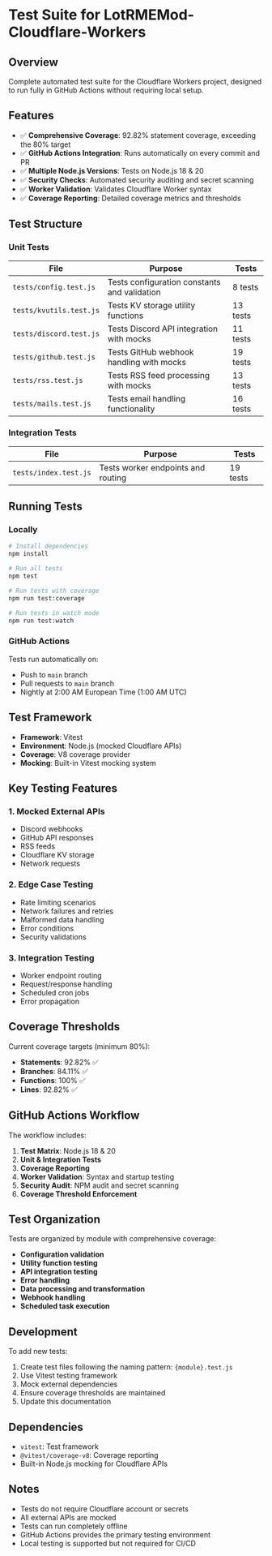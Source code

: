 # Test Suite for LotRMEMod-Cloudflare-Workers

## Overview

Complete automated test suite for the Cloudflare Workers project, designed to run fully in GitHub Actions without requiring local setup.

## Features

- ✅ **Comprehensive Coverage**: 92.82% statement coverage, exceeding the 80% target
- ✅ **GitHub Actions Integration**: Runs automatically on every commit and PR
- ✅ **Multiple Node.js Versions**: Tests on Node.js 18 & 20
- ✅ **Security Checks**: Automated security auditing and secret scanning
- ✅ **Worker Validation**: Validates Cloudflare Worker syntax
- ✅ **Coverage Reporting**: Detailed coverage metrics and thresholds

## Test Structure

### Unit Tests

| File | Purpose | Tests |
|------|---------|-------|
| `tests/config.test.js` | Tests configuration constants and validation | 8 tests |
| `tests/kvutils.test.js` | Tests KV storage utility functions | 13 tests |
| `tests/discord.test.js` | Tests Discord API integration with mocks | 11 tests |
| `tests/github.test.js` | Tests GitHub webhook handling with mocks | 19 tests |
| `tests/rss.test.js` | Tests RSS feed processing with mocks | 13 tests |
| `tests/mails.test.js` | Tests email handling functionality | 16 tests |

### Integration Tests

| File | Purpose | Tests |
|------|---------|-------|
| `tests/index.test.js` | Tests worker endpoints and routing | 19 tests |

## Running Tests

### Locally

```bash
# Install dependencies
npm install

# Run all tests
npm test

# Run tests with coverage
npm run test:coverage

# Run tests in watch mode
npm run test:watch
```

### GitHub Actions

Tests run automatically on:
- Push to `main` branch
- Pull requests to `main` branch
- Nightly at 2:00 AM European Time (1:00 AM UTC)

## Test Framework

- **Framework**: Vitest
- **Environment**: Node.js (mocked Cloudflare APIs)
- **Coverage**: V8 coverage provider
- **Mocking**: Built-in Vitest mocking system

## Key Testing Features

### 1. **Mocked External APIs**
- Discord webhooks
- GitHub API responses
- RSS feeds
- Cloudflare KV storage
- Network requests

### 2. **Edge Case Testing**
- Rate limiting scenarios
- Network failures and retries
- Malformed data handling
- Error conditions
- Security validations

### 3. **Integration Testing**
- Worker endpoint routing
- Request/response handling
- Scheduled cron jobs
- Error propagation

## Coverage Thresholds

Current coverage targets (minimum 80%):
- **Statements**: 92.82% ✅
- **Branches**: 84.11% ✅
- **Functions**: 100% ✅
- **Lines**: 92.82% ✅

## GitHub Actions Workflow

The workflow includes:

1. **Test Matrix**: Node.js 18 & 20
2. **Unit & Integration Tests**
3. **Coverage Reporting**
4. **Worker Validation**: Syntax and startup testing
5. **Security Audit**: NPM audit and secret scanning
6. **Coverage Threshold Enforcement**

## Test Organization

Tests are organized by module with comprehensive coverage:

- **Configuration validation**
- **Utility function testing**
- **API integration testing**
- **Error handling**
- **Data processing and transformation**
- **Webhook handling**
- **Scheduled task execution**

## Development

To add new tests:

1. Create test files following the naming pattern: `{module}.test.js`
2. Use Vitest testing framework
3. Mock external dependencies
4. Ensure coverage thresholds are maintained
5. Update this documentation

## Dependencies

- `vitest`: Test framework
- `@vitest/coverage-v8`: Coverage reporting
- Built-in Node.js mocking for Cloudflare APIs

## Notes

- Tests do not require Cloudflare account or secrets
- All external APIs are mocked
- Tests can run completely offline
- GitHub Actions provides the primary testing environment
- Local testing is supported but not required for CI/CD